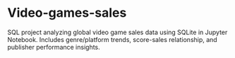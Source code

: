 # Video-games-sales
SQL project analyzing global video game sales data using SQLite in Jupyter Notebook. Includes genre/platform trends, score-sales relationship, and publisher performance insights.
